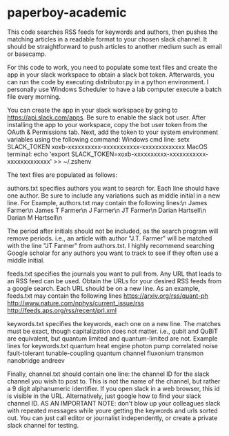 # paperboy-academic
This code searches RSS feeds for keywords and authors, then pushes the matching articles in a readable format to your chosen slack channel. It should be straightforward to push articles to another medium such as email or basecamp.

For this code to work, you need to populate some text files and create the app in your slack workspace to obtain a slack bot token.
Afterwards, you can run the code by executing distributor.py in a python environment. I personally use Windows Scheduler to have a lab computer execute a batch file every morning.

You can create the app in your slack workspace by going to https://api.slack.com/apps. Be sure to enable the slack bot user. After installing the app to your workspace, copy the bot user token from the OAuth & Permissions tab. Next, add the token to your system environment variables using the following command:
Windows cmd line:
setx SLACK_TOKEN xoxb-xxxxxxxxxx-xxxxxxxxxxx-xxxxxxxxxxxxx
MacOS terminal:
echo 'export SLACK_TOKEN=xoxb-xxxxxxxxxx-xxxxxxxxxxx-xxxxxxxxxxxxx' >> ~/.zshenv

The text files are populated as follows:

authors.txt specifies authors you want to search for. Each line should have one author. Be sure to include any variations such as middle initial in a new line. For Example, authors.txt may contain the following lines:\n
James Farmer\n
James T Farmer\n
J Farmer\n
JT Farmer\n
Darian Hartsell\n
Darian M Hartsell\n

The period after initials should not be included, as the search program will remove periods. i.e., an article with author "J.T. Farmer" will be matched with the line "JT Farmer" from authors.txt. I highly recommend searching Google scholar for any authors you want to track to see if they often use a middle initial.

feeds.txt specifies the journals you want to pull from. Any URL that leads to an RSS feed can be used. Obtain the URLs for your desired RSS feeds from a google search. Each URL should be on a new line. As an example, feeds.txt may contain the following lines
https://arxiv.org/rss/quant-ph
http://www.nature.com/nphys/current_issue/rss
http://feeds.aps.org/rss/recent/prl.xml

keywords.txt specifies the keywords, each one on a new line. The matches must be exact, though capitalization does not matter. i.e., qubit and QuBiT are equivalent, but quantum limited and quantum-limited are not. Example lines for keywords.txt
quantum heat engine
photon pump
correlated noise
fault-tolerant
tunable-coupling
quantum channel
fluxonium
transmon
nanobridge
andreev

Finally, channel.txt should contain one line: the channel ID for the slack channel you wish to post to. This is not the name of the channel, but rather a 9 digit alphanumeric identifier. If you open slack in a web browser, this id is visible in the URL. Alternatively, just google how to find your slack channel ID.
AS AN IMPORTANT NOTE: don't blow up your colleagues slack with repeated messages while youre getting the keywords and urls sorted out. You can just call editor or journalist independently, or create a private slack channel for testing.
